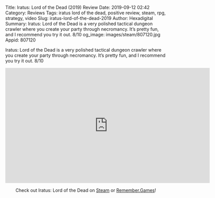 Title: Iratus: Lord of the Dead (2019) Review
Date: 2019-09-12 02:42
Category: Reviews
Tags: iratus lord of the dead, positive review, steam, rpg, strategy, video
Slug: iratus-lord-of-the-dead-2019
Author: Hexadigital
Summary: Iratus: Lord of the Dead is a very polished tactical dungeon crawler where you create your party through necromancy. It’s pretty fun, and I recommend you try it out. 8/10
og_image: images/steam/807120.jpg
Appid: 807120

Iratus: Lord of the Dead is a very polished tactical dungeon crawler where you create your party through necromancy. It’s pretty fun, and I recommend you try it out. 8/10

<center><iframe src="https://www.youtube.com/embed/t-FaeXzB9ig?feature=oembed" allow="accelerometer; autoplay; encrypted-media; gyroscope; picture-in-picture" width="640" height="360" frameborder="0"></iframe>

Check out Iratus: Lord of the Dead on [Steam](https://store.steampowered.com/app/807120/?curator_clanid=34633900) or [Remember.Games](https://remember.games/game/2564/)!</center>